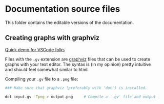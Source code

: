 # Documentation source files

This folder contains the editable versions of the documentation.

## Creating graphs with graphviz

[Quick demo for VSCode folks](https://www.youtube.com/watch?v=N7FC3yDuzWc)

Files with the `.gv` extension are [graphviz](https://www.graphviz.org/) files
that can be used to create graphs with your text editor. The syntax is (in my
opinion) pretty intuitive and should feel somewhat similar to html.

Compiling your `.gv` file to a `.png` file:

```bash
### Make sure that graphviz (preferably with 'dot') is installed.

dot input.gv -Tpng > output.png     # Compile a '.gv' file and output it as '.png'
```
